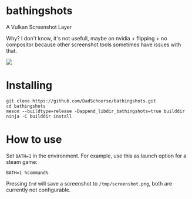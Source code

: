 # bathingshots
A Vulkan Screenshot Layer

Why? I don't know, it's not usefull, maybe on nvidia + flipping + no compositor because other screenshot tools sometimes have issues with that.

![](https://git.froggi.es/Riesi/frog_emojis/-/raw/master/png/fixed_width/256/bathingfrog.png)

# Installing

```
git clone https://github.com/DadSchoorse/bathingshots.git
cd bathingshots
meson --buildtype=release -Dappend_libdir_bathingshots=true builddir
ninja -C builddir install
```

# How to use

Set `BATH=1` in the environment. For example, use this as launch option for a steam game:
```
BATH=1 %command%
```
Pressing `End` will save a screenshot to `/tmp/screenshot.png`, both are currently not configurable.
